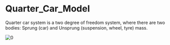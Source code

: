 # Quarter_Car_Model

Quarter car system is a two degree of freedom system, where there are two bodies: Sprung (car) and Unsprung (suspension, wheel, tyre) mass.


![0](https://github.com/PAIN-BARHAM/Quarter_Car_Model/assets/42673854/7eb02d2d-78e1-4240-8562-871b9d22d404)
